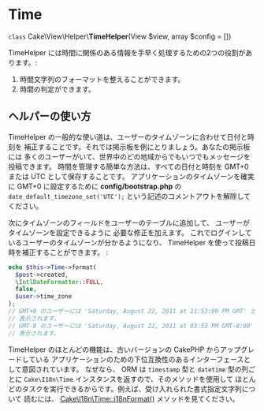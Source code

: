 # Time

`class` Cake\\View\\Helper\\**TimeHelper**(View $view, array $config = [])

TimeHelper には時間に関係のある情報を手早く処理するための2つの役割があります。:

1.  時間文字列のフォーマットを整えることができます。
2.  時間の判定ができます。

## ヘルパーの使い方

TimeHelper の一般的な使い道は、ユーザーのタイムゾーンに合わせて日付と時刻を
補正することです。それでは掲示板を例にとりましょう。あなたの掲示板には
多くのユーザーがいて、世界中のどの地域からでもいつでもメッセージを投稿できます。
時間を管理する簡単な方法は、すべての日付と時刻を GMT+0 または UTC
として保存することです。
アプリケーションのタイムゾーンを確実に GMT+0 に設定するために
**config/bootstrap.php** の `date_default_timezone_set('UTC');`
という記述のコメントアウトを解除してください。

次にタイムゾーンのフィールドをユーザーのテーブルに追加して、
ユーザーがタイムゾーンを設定できるように 必要な修正を加えます。
これでログインしているユーザーのタイムゾーンが分かるようになり、
TimeHelper を使って投稿日時を補正することができます。 :

``` php
echo $this->Time->format(
  $post->created,
  \IntlDateFormatter::FULL,
  false,
  $user->time_zone
);
// GMT+0 のユーザーには 'Saturday, August 22, 2011 at 11:53:00 PM GMT' と
// 表示されます。
// GMT-8 のユーザーには 'Saturday, August 22, 2011 at 03:53 PM GMT-8:00' と
// 表示されます。
```

TimeHelper のほとんどの機能は、古いバージョンの CakePHP からアップグレードしている
アプリケーションのための下位互換性のあるインターフェースとして意図されています。
なぜなら、 ORM は `timestamp` 型と `datetime` 型の列ごとに
`Cake\I18n\Time` インスタンスを返すので、そのメソッドを使用して
ほとんどのタスクを実行できるからです。例えば、受け入れられた書式指定文字列について
読むには、 [Cake\I18n\Time::i18nFormat()](https://api.cakephp.org/4.x/class-Cake.I18n.Time.html#i18nFormat())
メソッドを見てください。
